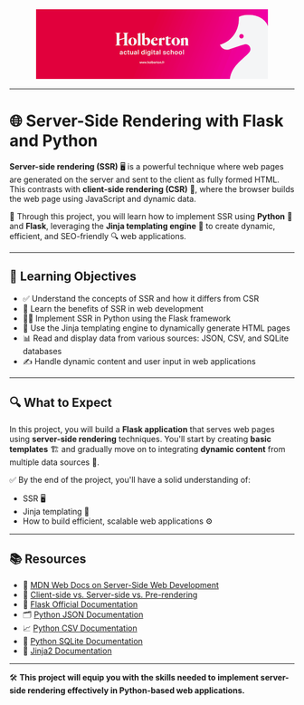 <div align="center"><img src="https://github.com/ksyv/holbertonschool-web_front_end/blob/main/baniere_holberton.png"></div>

---

# 🌐 Server-Side Rendering with Flask and Python

**Server-side rendering (SSR)** 🖥️ is a powerful technique where web pages are generated on the server and sent to the client as fully formed HTML. This contrasts with **client-side rendering (CSR)** 🧠, where the browser builds the web page using JavaScript and dynamic data.

🔧 Through this project, you will learn how to implement SSR using **Python** 🐍 and **Flask**, leveraging the **Jinja templating engine** 🧩 to create dynamic, efficient, and SEO-friendly 🔍 web applications.

---

## 🎯 Learning Objectives

- ✅ Understand the concepts of SSR and how it differs from CSR
- 🚀 Learn the benefits of SSR in web development
- 🧑‍💻 Implement SSR in Python using the Flask framework
- 🧩 Use the Jinja templating engine to dynamically generate HTML pages
- 📊 Read and display data from various sources: JSON, CSV, and SQLite databases
- ✍️ Handle dynamic content and user input in web applications

---

## 🔍 What to Expect

In this project, you will build a **Flask application** that serves web pages using **server-side rendering** techniques.
You'll start by creating **basic templates** 🏗️ and gradually move on to integrating **dynamic content** from multiple data sources 📂.

✅ By the end of the project, you'll have a solid understanding of:
- SSR 🖥️
- Jinja templating 🧩
- How to build efficient, scalable web applications ⚙️

---

## 📚 Resources

- 📘 [MDN Web Docs on Server-Side Web Development](https://developer.mozilla.org/en-US/docs/Learn/Server-side)
- 🔄 [Client-side vs. Server-side vs. Pre-rendering](https://developer.mozilla.org/en-US/docs/Glossary/Client-side)
- 🧪 [Flask Official Documentation](https://flask.palletsprojects.com/)
- 🗂️ [Python JSON Documentation](https://docs.python.org/3/library/json.html)
- 📈 [Python CSV Documentation](https://docs.python.org/3/library/csv.html)
- 💾 [Python SQLite Documentation](https://docs.python.org/3/library/sqlite3.html)
- 🧩 [Jinja2 Documentation](https://jinja.palletsprojects.com/)

---

🛠️ **This project will equip you with the skills needed to implement server-side rendering effectively in Python-based web applications.**
